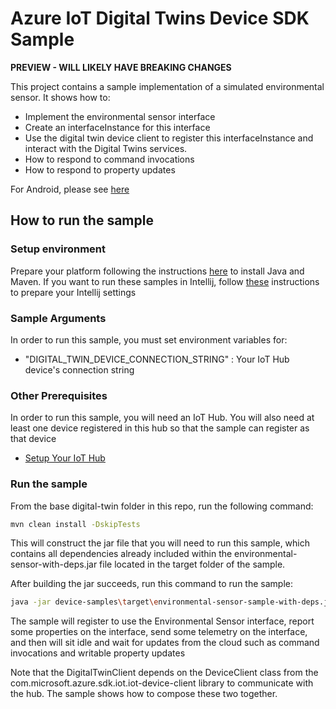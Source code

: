 # Azure IoT Digital Twins Device SDK Sample

**PREVIEW - WILL LIKELY HAVE BREAKING CHANGES**

This project contains a sample implementation of a simulated environmental sensor. It shows how to:

  * Implement the environmental sensor interface
  * Create an interfaceInstance for this interface
  * Use the digital twin device client to register this interfaceInstance and interact with the Digital Twins services.
  * How to respond to command invocations
  * How to respond to property updates
  
For Android, please see [here](./Android)
## How to run the sample

### Setup environment
Prepare your platform following the instructions [here][devbox-setup] to install Java and Maven.
If you want to run these samples in Intellij, follow [these][intellij-setup] instructions to prepare your Intellij settings

### Sample Arguments

In order to run this sample, you must set environment variables for:
- "DIGITAL_TWIN_DEVICE_CONNECTION_STRING" : Your IoT Hub device's connection string

### Other Prerequisites
In order to run this sample, you will need an IoT Hub. You will also need at least one device registered in this hub so that the sample can register as that device
* [Setup Your IoT Hub][lnk-setup-iot-hub]

### Run the sample

From the base digital-twin folder in this repo, run the following command:

```sh
mvn clean install -DskipTests
```

This will construct the jar file that you will need to run this sample, which contains all dependencies already included within the environmental-sensor-with-deps.jar file located in the target folder of the sample.

After building the jar succeeds, run this command to run the sample:
```sh
java -jar device-samples\target\environmental-sensor-sample-with-deps.jar
```

The sample will register to use the Environmental Sensor interface, report some properties on the interface, send some telemetry on the
interface, and then will sit idle and wait for updates from the cloud such as command invocations and writable property updates

Note that the DigitalTwinClient depends on the DeviceClient class from the com.microsoft.azure.sdk.iot.iot-device-client library to communicate with the hub. The sample shows how to compose these two together.

[lnk-setup-iot-hub]: https://aka.ms/howtocreateazureiothub
[devbox-setup]: ../doc/java-devbox-setup.md
[intellij-setup]: ../doc/building_sdk.md
